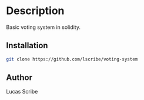 # Description

Basic voting system in solidity.

## Installation

```bash 
git clone https://github.com/lscribe/voting-system
```

## Author
Lucas Scribe